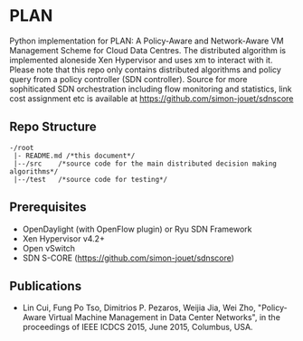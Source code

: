 # PLAN
Python implementation for PLAN: A Policy-Aware and Network-Aware VM Management Scheme for Cloud Data Centres. The distributed algorithm is implemented aloneside Xen Hypervisor and uses xm to interact with it. Please note that this repo only contains distributed algorithms and policy query from a policy controller (SDN controller). Source for more sophiticated SDN orchestration including flow monitoring and statistics, link cost assignment etc is available at https://github.com/simon-jouet/sdnscore

## Repo Structure
```
-/root
 |- README.md /*this document*/
 |--/src    /*source code for the main distributed decision making algorithms*/
 |--/test   /*source code for testing*/
```

## Prerequisites
* OpenDaylight (with OpenFlow plugin) or Ryu SDN Framework 
* Xen Hypervisor v4.2+
* Open vSwitch
* SDN S-CORE (https://github.com/simon-jouet/sdnscore)

## Publications
* Lin Cui, Fung Po Tso, Dimitrios P. Pezaros, Weijia Jia, Wei Zho, "Policy-Aware Virtual Machine Management in Data Center Networks", in the proceedings of IEEE ICDCS 2015, June 2015, Columbus, USA. 
